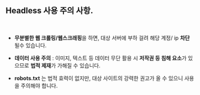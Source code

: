 ## Headless 사용 주의 사항.

<br/>


- **무분별한 웹 크롤링/웹스크래핑**을 하면, 대상 서버에 부하 걸려 해당 계정/ ip **차단** 될수 있습니다.

- **데이터 사용 주의** : 이미지, 텍스트 등 데이터 무단 활용 시 **저작권 등 침해 요소**가 있으므로 **법적 제재**가 가해질 수 있습니다.

- **robots.txt** 는 법적 효력이 없지만, 대상 사이트의 강력한 권고가 올 수 있으니 사용을 주의해야 합니다.
